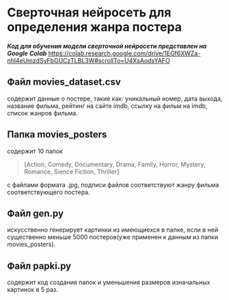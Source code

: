 # Сверточная нейросеть для определения жанра постера

___Код для обучения модели сверточной нейросети представлен на Google Colab___
  <https://colab.research.google.com/drive/1EGf6XWZa-nhl4eUmzdSyFbGUCzTLBL3W#scrollTo=U4XsAodsYAFO>

## Файл movies_dataset.csv 
содержит данные о постере, 
такие как: уникальный номер, дата выхода, название фильма, рейтинг на сайте imdb, ссылку на фильм на imdb, список жанров фильма.

## Папка movies_posters 
содержит 10 папок 

> [Action, Comedy, Documentary, Drama, Family, Horror, Mystery, Romance, Sience Fiction, Thriller] 

с файлами формата .jpg, подписи файлов соответствуют жанру фильма соответствующего постера.

## Файл gen.py 
искусственно генерирует картинки из имеющиехся в папке, если в ней существенно меньше 5000 постеров(уже применен к данным из папки movies_posters). 

## Файл papki.py
содержит код создания папок и уменьшения размеров изначальных картинок в 5 раз.
